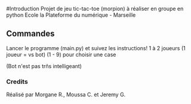 #Introduction
Projet de jeu tic-tac-toe (morpion) à réaliser en groupe en python
Ecole la Plateforme du numérique - Marseille

## Commandes

Lancer le programme (main.py) et suivez les instructions!
1 à 2 joueurs (1 joueur = vs bot)
(1 - 9) pour choisir une case

(Bot n'est pas trñs intelligeant)


### Credits
Réalisé par Morgane R., Moussa C. et Jeremy G.
